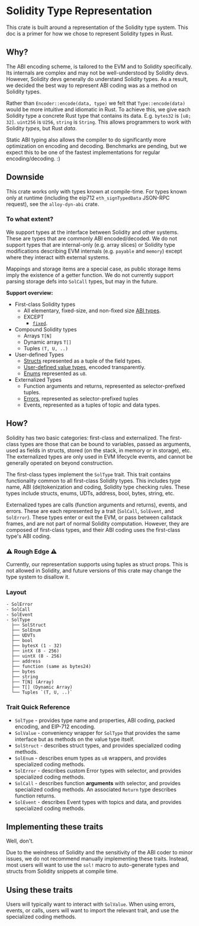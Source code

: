 # Solidity Type Representation

This crate is built around a representation of the Solidity type system.
This doc is a primer for how we chose to represent Solidity types in Rust.

## Why?

The ABI encoding scheme, is tailored to the EVM and to Solidity specifically.
Its internals are complex and may not be well-understood by Solidity devs.
However, Solidity devs generally do understand Solidity types. As a result, we
decided the best way to represent ABI coding was as a method on Solidity types.

Rather than `Encoder::encode(data, type)` we felt that `Type::encode(data)` would
be more intuitive and idiomatic in Rust. To achieve this, we give each Solidity
type a concrete Rust type that contains its data. E.g. `bytes32` is `[u8; 32]`.
`uint256` is `U256`, `string` is `String`. This allows programmers to work with
Solidity _types_, but Rust _data_.

Static ABI typing also allows the compiler to do significantly more
optimization on encoding and decoding. Benchmarks are pending, but we expect
this to be one of the fastest implementations for regular encoding/decoding. :)

## Downside

This crate works only with types known at compile-time. For types known only at
runtime (including the eip712 `eth_signTypedData` JSON-RPC request), see the
`alloy-dyn-abi` crate.

### To what extent?

We support types at the interface between Solidity and other systems. These are
types that are commonly ABI encoded/decoded. We do not support types that are
internal-only (e.g. array slices) or Solidity type modifications describing EVM
internals (e.g. `payable` and `memory`) except where they interact with
external systems.

Mappings and storage items are a special case, as public storage items imply
the existence of a getter function. We do not currently support parsing storage
defs into `SolCall` types, but may in the future.

**Support overview:**

- First-class Solidity types
  - All elementary, fixed-size, and non-fixed size
    [ABI types](https://docs.soliditylang.org/en/latest/abi-spec.html#types).
  - EXCEPT
    - [`fixed`](https://docs.soliditylang.org/en/latest/types.html#fixed-point-numbers).
- Compound Solidity types
  - Arrays `T[N]`
  - Dynamic arrays `T[]`
  - Tuples `(T, U, ..)`
- User-defined Types
    - [Structs](https://solidity-by-example.org/structs/) represented as a tuple of the field types.
    - [User-defined value types](https://blog.soliditylang.org/2021/09/27/user-defined-value-types/), encoded transparently.
    - [Enums](https://docs.soliditylang.org/en/latest/types.html#enums) represented as `u8`.
- Externalized Types
    - Function arguments and returns, represented as selector-prefixed tuples.
    - [Errors](https://blog.soliditylang.org/2021/04/21/custom-errors/), represented as selector-prefixed tuples
    - Events, represented as a tuples of topic and data types.

## How?

Solidity has two basic categories: first-class and externalized. The
first-class types are those that can be bound to variables, passed as
arguments, used as fields in structs, stored (on the stack, in memory or in
storage), etc. The externalized types are only used in EVM lifecycle events,
and cannot be generally operated on beyond construction.

The first-class types implement the `SolType` trait. This trait contains
functionality common to all first-class Solidity types. This includes type
name, ABI (de)tokenization and coding, Solidity type checking rules. These
types include structs, enums, UDTs, address, bool, bytes, string, etc.

Externalized types are calls (function arguments and returns), events, and
errors. These are each represented by a trait (`SolCall`, `SolEvent`, and
`SolError`). These types enter or exit the EVM, or pass between callstack
frames, and are not part of normal Solidity computation. However, they are
composed of first-class types, and their ABI coding uses the first-class type's
ABI coding.

### ⚠️ Rough Edge ⚠️

Currently, our representation supports using tuples as struct props. This is
not allowed in Solidity, and future versions of this crate may change the type
system to disallow it.

### Layout

```
- SolError
- SolCall
- SolEvent
- SolType
  ├── SolStruct
  ├── SolEnum
  ├── UDVTs
  ├── bool
  ├── bytesX (1 - 32)
  ├── intX (8 - 256)
  ├── uintX (8 - 256)
  ├── address
  ├── function (same as bytes24)
  ├── bytes
  ├── string
  ├── T[N] (Array)
  ├── T[] (Dynamic Array)
  └── Tuples `(T, U, ..)`
```

### Trait Quick Reference

- `SolType` - provides type name and properties, ABI coding, packed encoding, and EIP-712 encoding.
- `SolValue` - conveniency wrapper for `SolType` that provides the same interface but as methods on the value type itself.
- `SolStruct` - describes struct types, and provides specialized coding methods.
- `SolEnum` - describes enum types as `u8` wrappers, and provides specialized coding methods.
- `SolError` - describes custom Error types with selector, and provides specialized coding methods.
- `SolCall` - describes function **arguments** with selector, and provides specialized coding methods.
  An associated `Return` type describes function returns.
- `SolEvent` - describes Event types with topics and data, and provides specialized coding methods.

## Implementing these traits

Well, don't.

Due to the weirdness of Solidity and the sensitivity of the ABI coder to minor
issues, we do not recommend manually implementing these traits. Instead, most
users will want to use the `sol!` macro to auto-generate types and structs from
Solidity snippets at compile time.

## Using these traits

Users will typically want to interact with `SolValue`. When using errors,
events, or calls, users will want to import the relevant trait, and use the
specialized coding methods.
